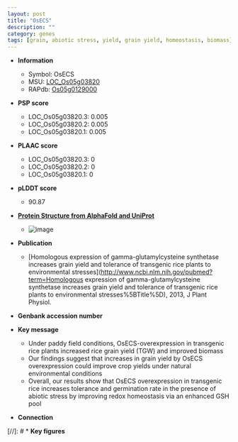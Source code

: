 ```yaml
---
layout: post
title: "OsECS"
description: ""
category: genes
tags: [grain, abiotic stress, yield, grain yield, homeostasis, biomass]
---
```


* **Information**  
    + Symbol: OsECS  
    + MSU: [LOC_Os05g03820](http://rice.plantbiology.msu.edu/cgi-bin/ORF_infopage.cgi?orf=LOC_Os05g03820)  
    + RAPdb: [Os05g0129000](http://rapdb.dna.affrc.go.jp/viewer/gbrowse_details/irgsp1?name=Os05g0129000)  

* **PSP score**  
    + LOC_Os05g03820.3: 0.005 
    + LOC_Os05g03820.2: 0.005 
    + LOC_Os05g03820.1: 0.005 

* **PLAAC score**  
    + LOC_Os05g03820.3: 0 
    + LOC_Os05g03820.2: 0 
    + LOC_Os05g03820.1: 0 

* **pLDDT score**
    + 90.87

* **[Protein Structure from AlphaFold and UniProt](https://www.uniprot.org/uniprotkb/Q688Q9/entry#structure)**
    + ![image](https://ricepsp.github.io/images/Q6/AF-Q688Q9-F1.png)

* **Publication**  
    + [Homologous expression of gamma-glutamylcysteine synthetase increases grain yield and tolerance of transgenic rice plants to environmental stresses](http://www.ncbi.nlm.nih.gov/pubmed?term=Homologous expression of gamma-glutamylcysteine synthetase increases grain yield and tolerance of transgenic rice plants to environmental stresses%5BTitle%5D), 2013, J Plant Physiol.

* **Genbank accession number**  

* **Key message**  
    + Under paddy field conditions, OsECS-overexpression in transgenic rice plants increased rice grain yield (TGW) and improved biomass
    + Our findings suggest that increases in grain yield by OsECS overexpression could improve crop yields under natural environmental conditions
    + Overall, our results show that OsECS overexpression in transgenic rice increases tolerance and germination rate in the presence of abiotic stress by improving redox homeostasis via an enhanced GSH pool

* **Connection**  

[//]: # * **Key figures**  


